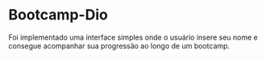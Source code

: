 # Bootcamp-Dio
Foi implementado uma interface simples onde o usuário insere seu nome e consegue acompanhar sua progressão ao longo de um bootcamp.
